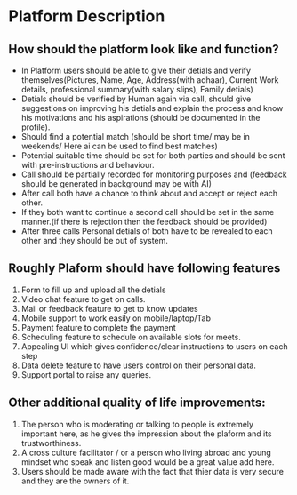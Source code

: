 # Platform Description

## How should the platform look like and function?

- In Platform users should be able to give their detials and verify themselves(Pictures, Name, Age, Address(with adhaar), Current Work details, professional summary(with salary slips), Family detials)
- Detials should be verified by Human again via call, should give suggestions on improving his detials and explain the process and know his motivations and his aspirations 
(should be documented in the profile).
- Should find a potential match (should be short time/ may be in weekends/ Here ai can be used to find best matches)
- Potential suitable time should be set for both parties and should be sent with pre-instructions and behaviour.
- Call should be partially recorded for monitoring purposes and (feedback should be generated in background may be with AI)
- After call both have a chance to think about and accept or reject each other.
- If they both want to continue a second call should be set in the same manner.(if there is rejection then the feedback should be provided)
- After three calls Personal detials of both have to be revealed to each other and they should be out of system.

## Roughly Plaform should have following features

1) Form to fill up and upload all the detials
2) Video chat feature to get on calls.
3) Mail or feedback feature to get to know updates
4) Mobile support to work easily on mobile/laptop/Tab
5) Payment feature to complete the payment
6) Scheduling feature to schedule on available slots for meets.
7) Appealing UI which gives confidence/clear instructions to users on each step
8) Data delete feature to have users control on their personal data.
9) Support portal to raise any queries.

## Other additional quality of life improvements:

1) The person who is moderating or talking to people is extremely important here, as he gives the impression about the plaform and its trustworthiness.
2) A cross culture facilitator / or a person who living abroad and young mindset who speak and listen good would be a great value add here.
3) Users should be made aware with the fact that thier data is very secure and they are the owners of it.




